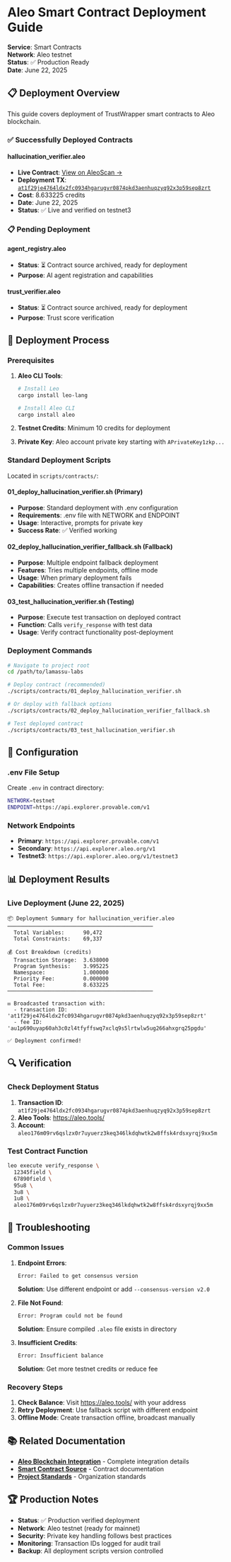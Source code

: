 # Aleo Smart Contract Deployment Guide

**Service**: Smart Contracts  
**Network**: Aleo testnet  
**Status**: ✅ Production Ready  
**Date**: June 22, 2025

## 📋 Deployment Overview

This guide covers deployment of TrustWrapper smart contracts to Aleo blockchain.

### ✅ Successfully Deployed Contracts

#### hallucination_verifier.aleo
- **Live Contract**: [View on AleoScan →](https://testnet.aleoscan.io/program?id=hallucination_verifier.aleo)
- **Deployment TX**: [`at1f29je4764ldx2fc0934hgarugvr0874pkd3aenhuqzyq92x3p59sep8zrt`](https://testnet.aleoscan.io/transaction?id=at1f29je4764ldx2fc0934hgarugvr0874pkd3aenhuqzyq92x3p59sep8zrt)
- **Cost**: 8.633225 credits
- **Date**: June 22, 2025
- **Status**: ✅ Live and verified on testnet3

### 📋 Pending Deployment

#### agent_registry.aleo
- **Status**: ⏳ Contract source archived, ready for deployment
- **Purpose**: AI agent registration and capabilities

#### trust_verifier.aleo
- **Status**: ⏳ Contract source archived, ready for deployment
- **Purpose**: Trust score verification

## 🚀 Deployment Process

### Prerequisites

1. **Aleo CLI Tools**:
   ```bash
   # Install Leo
   cargo install leo-lang
   
   # Install Aleo CLI
   cargo install aleo
   ```

2. **Testnet Credits**: Minimum 10 credits for deployment

3. **Private Key**: Aleo account private key starting with `APrivateKey1zkp...`

### Standard Deployment Scripts

Located in `scripts/contracts/`:

#### 01_deploy_hallucination_verifier.sh (Primary)
- **Purpose**: Standard deployment with .env configuration
- **Requirements**: .env file with NETWORK and ENDPOINT
- **Usage**: Interactive, prompts for private key
- **Success Rate**: ✅ Verified working

#### 02_deploy_hallucination_verifier_fallback.sh (Fallback)
- **Purpose**: Multiple endpoint fallback deployment
- **Features**: Tries multiple endpoints, offline mode
- **Usage**: When primary deployment fails
- **Capabilities**: Creates offline transaction if needed

#### 03_test_hallucination_verifier.sh (Testing)
- **Purpose**: Execute test transaction on deployed contract
- **Function**: Calls `verify_response` with test data
- **Usage**: Verify contract functionality post-deployment

### Deployment Commands

```bash
# Navigate to project root
cd /path/to/lamassu-labs

# Deploy contract (recommended)
./scripts/contracts/01_deploy_hallucination_verifier.sh

# Or deploy with fallback options
./scripts/contracts/02_deploy_hallucination_verifier_fallback.sh

# Test deployed contract
./scripts/contracts/03_test_hallucination_verifier.sh
```

## 🔧 Configuration

### .env File Setup
Create `.env` in contract directory:
```bash
NETWORK=testnet
ENDPOINT=https://api.explorer.provable.com/v1
```

### Network Endpoints
- **Primary**: `https://api.explorer.provable.com/v1`
- **Secondary**: `https://api.explorer.aleo.org/v1`
- **Testnet3**: `https://api.explorer.aleo.org/v1/testnet3`

## 📊 Deployment Results

### Live Deployment (June 22, 2025)

```
📦 Deployment Summary for hallucination_verifier.aleo
──────────────────────────────────────────────
  Total Variables:      90,472
  Total Constraints:    69,337

💰 Cost Breakdown (credits)
  Transaction Storage:  3.638000
  Program Synthesis:    3.995225
  Namespace:            1.000000
  Priority Fee:         0.000000
  Total Fee:            8.633225
──────────────────────────────────────────────

✉️ Broadcasted transaction with:
  - transaction ID: 'at1f29je4764ldx2fc0934hgarugvr0874pkd3aenhuqzyq92x3p59sep8zrt'
  - fee ID: 'au1p690uyap60ah3c0zl4tfyffswq7xclq9s5lrtwlw5ug266ahxgrq25pgdu'

✅ Deployment confirmed!
```

## 🔍 Verification

### Check Deployment Status
1. **Transaction ID**: `at1f29je4764ldx2fc0934hgarugvr0874pkd3aenhuqzyq92x3p59sep8zrt`
2. **Aleo Tools**: https://aleo.tools/
3. **Account**: `aleo176m09rv6qslzx0r7uyuerz3keq346lkdqhwtk2w8ffsk4rdsxyrqj9xx5m`

### Test Contract Function
```bash
leo execute verify_response \
  12345field \
  67890field \
  95u8 \
  3u8 \
  1u8 \
  aleo176m09rv6qslzx0r7uyuerz3keq346lkdqhwtk2w8ffsk4rdsxyrqj9xx5m
```

## 🚨 Troubleshooting

### Common Issues

1. **Endpoint Errors**:
   ```
   Error: Failed to get consensus version
   ```
   **Solution**: Use different endpoint or add `--consensus-version v2.0`

2. **File Not Found**:
   ```
   Error: Program could not be found
   ```
   **Solution**: Ensure compiled `.aleo` file exists in directory

3. **Insufficient Credits**:
   ```
   Error: Insufficient balance
   ```
   **Solution**: Get more testnet credits or reduce fee

### Recovery Steps

1. **Check Balance**: Visit https://aleo.tools/ with your address
2. **Retry Deployment**: Use fallback script with different endpoint
3. **Offline Mode**: Create transaction offline, broadcast manually

## 📚 Related Documentation

- **[Aleo Blockchain Integration](../../hackathon/ALEO_BLOCKCHAIN_INTEGRATION.md)** - Complete integration details
- **[Smart Contract Source](../../../src/contracts/README.md)** - Contract documentation
- **[Project Standards](../../compliance/standards/PROJECT_STRUCTURE_STANDARDS.md)** - Organization standards

## 🏆 Production Notes

- **Status**: ✅ Production verified deployment
- **Network**: Aleo testnet (ready for mainnet)
- **Security**: Private key handling follows best practices
- **Monitoring**: Transaction IDs logged for audit trail
- **Backup**: All deployment scripts version controlled